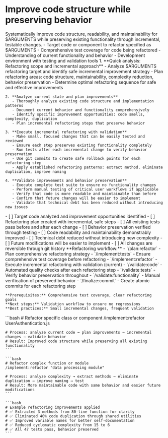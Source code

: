 # Improve code structure while preserving behavior

<instructions>
  <context>
    Systematically improve code structure, readability, and maintainability for $ARGUMENTS while preserving existing functionality through incremental, testable changes.
  </context>

  <requirements>
    - Target code or component to refactor specified as $ARGUMENTS
    - Comprehensive test coverage for code being refactored
    - Understanding of current functionality and behavior
    - Development environment with testing and validation tools
  </requirements>

  <execution>
    1. **Quick analysis: Refactoring scope and incremental approach**
       - Analyze $ARGUMENTS refactoring target and identify safe incremental improvement strategy
       - Plan refactoring areas: code structure, maintainability, complexity reduction, behavior preservation
       - Determine optimal refactoring sequence for safe and effective improvements

    2. **Analyze current state and plan improvements**
       - Thoroughly analyze existing code structure and implementation patterns
       - Document current behavior and functionality comprehensively
       - Identify specific improvement opportunities: code smells, complexity, duplication
       - Plan incremental refactoring steps that preserve behavior

    3. **Execute incremental refactoring with validation**
       - Make small, focused changes that can be easily tested and reviewed
       - Ensure each step preserves existing functionality completely
       - Run tests after each incremental change to verify behavior preservation
       - Use git commits to create safe rollback points for each refactoring step
       - Apply established refactoring patterns: extract method, eliminate duplication, improve naming

    4. **Validate improvements and behavior preservation**
       - Execute complete test suite to ensure no functionality changes
       - Perform manual testing of critical user workflows if applicable
       - Verify that code is more readable and maintainable than before
       - Confirm that future changes will be easier to implement
       - Validate that technical debt has been reduced without introducing new issues
  </execution>

  <validation>
    - [ ] Target code analyzed and improvement opportunities identified
    - [ ] Refactoring plan created with incremental, safe steps
    - [ ] All existing tests pass before and after each change
    - [ ] Behavior preservation verified through testing
    - [ ] Code readability and maintainability demonstrably improved
    - [ ] Technical debt reduced without introducing new complexity
    - [ ] Future modifications will be easier to implement
    - [ ] All changes are reversible through git history
  </validation>

  <workflow>
    **Refactoring workflow:**
    - `/plan:refactor` - Plan comprehensive refactoring strategy
    - `/implement:tests` - Ensure comprehensive test coverage before refactoring
    - `/implement:refactor` - Execute incremental refactoring with validation (current)
    - `/validate:code` - Automated quality checks after each refactoring step
    - `/validate:tests` - Verify behavior preservation throughout
    - `/validate:functionality` - Manual verification of preserved behavior
    - `/finalize:commit` - Create atomic commits for each refactoring step

    **Prerequisites:** Comprehensive test coverage, clear refactoring goals
    **Next steps:** Validation workflow to ensure no regressions
    **Best practices:** Small incremental changes, frequent validation
  </workflow>

  <examples>
    ```bash
    # Refactor specific class or component
    /implement:refactor UserAuthentication.js

    # Process: analyze current code → plan improvements → incremental changes → validate behavior
    # Result: Improved code structure while preserving all existing functionality
    ```

    ```bash
    # Refactor complex function or module
    /implement:refactor "data processing module"

    # Process: analyze complexity → extract methods → eliminate duplication → improve naming → test
    # Result: More maintainable code with same behavior and easier future modifications
    ```

    ```bash
    # Example refactoring improvements applied
    # ✅ Extracted 3 methods from 80-line function for clarity
    # ✅ Eliminated 40% code duplication through shared utilities
    # ✅ Improved variable names for better self-documentation
    # ✅ Reduced cyclomatic complexity from 15 to 6
    # ✅ All 47 tests pass, behavior preserved
    ```

  </examples>
</instructions>
